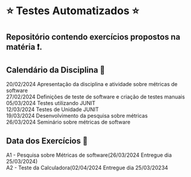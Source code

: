 # :star: Testes Automatizados :star:

## Repositório contendo exercícios propostos na matéria :exclamation:.

## Calendário da Disciplina :calendar:

20/02/2024	Apresentação da disciplina e atividade sobre métricas de software  
27/02/2024	Definições de teste de software e criação de testes manuais  
05/03/2024	Testes utilizando JUNIT  
12/03/2024	Testes de Unidade JUNIT  
19/03/2024	Desenvolvimento da pesquisa sobre métricas  
26/03/2024	Seminário sobre métricas de software  

## Data dos Exercícios :date:

A1 - Pesquisa sobre Métricas de software(26/03/2024 Entregue dia 25/03/2024)  
A2 - Teste da Calculadora(02/04/2024 Entregue dia 25/03/20234  
